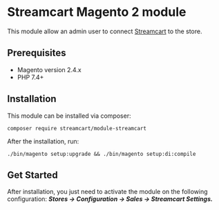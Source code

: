 # Streamcart Magento 2 module

This module allow an admin user to connect [Streamcart](https://app.streamcart.io/) to the store.

## Prerequisites

- Magento version 2.4.x
- PHP 7.4+

## Installation

This module can be installed via composer:

```shell
composer require streamcart/module-streamcart
```

After the installation, run:

```shell
./bin/magento setup:upgrade && ./bin/magento setup:di:compile
```

## Get Started

After installation, you just need to activate the module on the following configuration:
***Stores -> Configuration -> Sales -> Streamcart Settings.***
